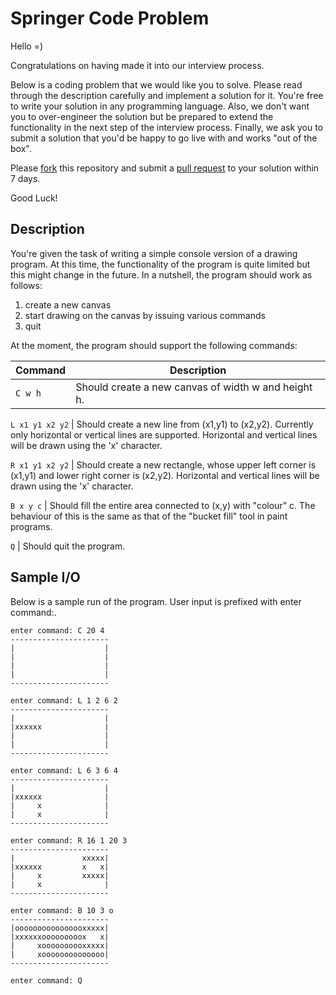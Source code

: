 # Springer Code Problem

Hello =)

Congratulations on having made it into our interview process.

Below is a coding problem that we would like you to solve. Please read through the description carefully and implement a solution for it. You're free to write your solution in any programming language. Also, we don't want you to over-engineer the solution but be prepared to extend the functionality in the next step of the interview process. Finally, we ask you to submit a solution that you'd be happy to go live with and works "out of the box".

Please [fork](https://help.github.com/articles/fork-a-repo) this repository and submit a [pull request](https://help.github.com/articles/using-pull-requests) to your solution within 7 days. 

Good Luck!

## Description

You're given the task of writing a simple console version of a drawing program.
At this time, the functionality of the program is quite limited but this might
change in the future. In a nutshell, the program should work as follows:

1. create a new canvas
2. start drawing on the canvas by issuing various commands
3. quit

At the moment, the program should support the following commands:

 Command         | Description                                         
-----------------|-----------------------------------------------------
 `C w h`	        | Should create a new canvas of width w and height h.

 `L x1 y1 x2 y2`	| Should create a new line from (x1,y1) to (x2,y2). Currently only horizontal or vertical lines are supported. Horizontal and vertical lines will be drawn using the 'x' character.

 `R x1 y1 x2 y2`	| Should create a new rectangle, whose upper left corner is (x1,y1) and lower right corner is (x2,y2). Horizontal and vertical lines will be drawn using the 'x' character.             

 `B x y c`	      | Should fill the entire area connected to (x,y) with "colour" c. The behaviour of this is the same as that of the "bucket fill" tool in paint programs.                                           

 `Q`             | Should quit the program.                                          

## Sample I/O

Below is a sample run of the program. User input is prefixed with enter command:.

    enter command: C 20 4
    ----------------------
    |                    |
    |                    |
    |                    |
    |                    |
    ----------------------
    
    enter command: L 1 2 6 2
    ----------------------
    |                    |
    |xxxxxx              |
    |                    |
    |                    |
    ----------------------
    
    enter command: L 6 3 6 4
    ----------------------
    |                    |
    |xxxxxx              |
    |     x              |
    |     x              |
    ----------------------
    
    enter command: R 16 1 20 3
    ----------------------
    |               xxxxx|
    |xxxxxx         x   x|
    |     x         xxxxx|
    |     x              |
    ----------------------
    
    enter command: B 10 3 o
    ----------------------
    |oooooooooooooooxxxxx|
    |xxxxxxooooooooox   x|
    |     xoooooooooxxxxx|
    |     xoooooooooooooo|
    ----------------------
    
    enter command: Q